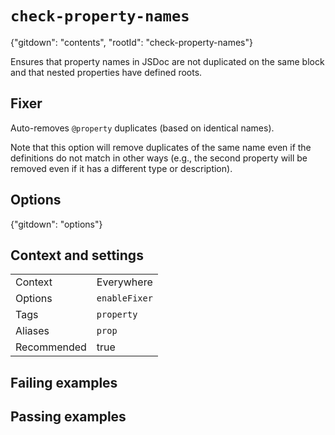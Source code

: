 # `check-property-names`

{"gitdown": "contents", "rootId": "check-property-names"}

Ensures that property names in JSDoc are not duplicated on the same block
and that nested properties have defined roots.

## Fixer

Auto-removes `@property` duplicates (based on identical names).

Note that this option will remove duplicates of the same name even if
the definitions do not match in other ways (e.g., the second property will
be removed even if it has a different type or description).

## Options

{"gitdown": "options"}

## Context and settings

|||
|---|---|
|Context|Everywhere|
|Options|`enableFixer`|
|Tags|`property`|
|Aliases|`prop`|
|Recommended|true|

## Failing examples

<!-- assertions-failing checkPropertyNames -->

## Passing examples

<!-- assertions-passing checkPropertyNames -->
